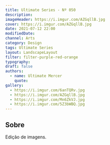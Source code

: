 ```yaml
---
title: Ultimate Series - Nº 050
description:
imageHeader: https://i.imgur.com/AZGqllB.jpg
cover: https://i.imgur.com/AZGqllB.jpg
date: 2021-07-12 22:00
modifiedDate:
channel: Arts
category: Design
tags: Ultimate Series
layout: LandscapeLayout
filter: filter-purple-red-orange
typography:
draft: false
authors:
  - name: Ultimate Mercer
    quote:
gallery:
  - https://i.imgur.com/6anTQRv.jpg
  - https://i.imgur.com/AZGqllB.jpg
  - https://i.imgur.com/Mn6ZkVJ.jpg
  - https://i.imgur.com/5Z3bWBQ.jpg
---
```


## Sobre

Edição de imagens.

